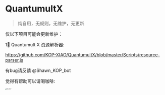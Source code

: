 # QuantumultX
> 纯自用，无规则，无维护，无更新

仅以下项目可能会更新维护：    

1⃣️ Quantumult X 资源解析器:   


https://github.com/KOP-XIAO/QuantumultX/blob/master/Scripts/resource-parser.js



有bug请反馈 @Shawn_KOP_bot



觉得有帮助可以请喝咖啡:



<img src="/Users/xiao/Downloads/IMG_5957.JPG" alt="IMG_5957" style="zoom:23%;" />

